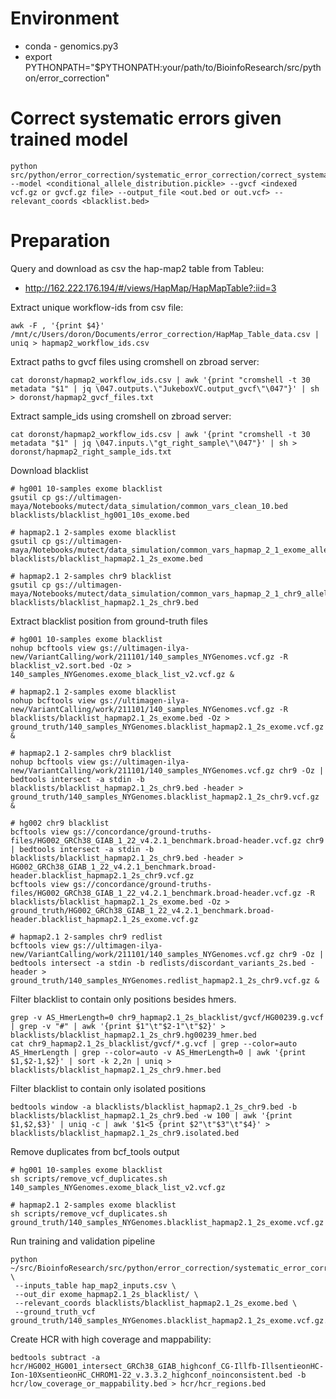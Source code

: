 # Environment
- conda - genomics.py3
- export PYTHONPATH="$PYTHONPATH:your/path/to/BioinfoResearch/src/python/error_correction"

# Correct systematic errors given trained model
```
python src/python/error_correction/systematic_error_correction/correct_systematic_errors.py --model <conditional_allele_distribution.pickle> --gvcf <indexed vcf.gz or gvcf.gz file> --output_file <out.bed or out.vcf> --relevant_coords <blacklist.bed>
```
# Preparation

Query and download as csv the hap-map2 table from Tableu:
- http://162.222.176.194/#/views/HapMap/HapMapTable?:iid=3

Extract unique workflow-ids from csv file:
```
awk -F , '{print $4}' /mnt/c/Users/doron/Documents/error_correction/HapMap_Table_data.csv | uniq > hapmap2_workflow_ids.csv
```

Extract paths to gvcf files using cromshell on zbroad server:
```
cat doronst/hapmap2_workflow_ids.csv | awk '{print "cromshell -t 30 metadata "$1" | jq \047.outputs.\"JukeboxVC.output_gvcf\"\047"}' | sh > doronst/hapmap2_gvcf_files.txt
```

Extract sample_ids using cromshell on zbroad server:
```
cat doronst/hapmap2_workflow_ids.csv | awk '{print "cromshell -t 30 metadata "$1" | jq \047.inputs.\"gt_right_sample\"\047"}' | sh > doronst/hapmap2_right_sample_ids.txt
```

Download blacklist
```
# hg001 10-samples exome blacklist
gsutil cp gs://ultimagen-maya/Notebooks/mutect/data_simulation/common_vars_clean_10.bed blacklists/blacklist_hg001_10s_exome.bed

# hapmap2.1 2-samples exome blacklist 
gsutil cp gs://ultimagen-maya/Notebooks/mutect/data_simulation/common_vars_hapmap_2_1_exome_allele_1_again.bed blacklists/blacklist_hapmap2.1_2s_exome.bed

# hapmap2.1 2-samples chr9 blacklist
gsutil cp gs://ultimagen-maya/Notebooks/mutect/data_simulation/common_vars_hapmap_2_1_chr9_allele_1_again.bed blacklists/blacklist_hapmap2.1_2s_chr9.bed
```

Extract blacklist position from ground-truth files
```
# hg001 10-samples exome blacklist
nohup bcftools view gs://ultimagen-ilya-new/VariantCalling/work/211101/140_samples_NYGenomes.vcf.gz -R blacklist_v2.sort.bed -Oz > 140_samples_NYGenomes.exome_black_list_v2.vcf.gz &

# hapmap2.1 2-samples exome blacklist
nohup bcftools view gs://ultimagen-ilya-new/VariantCalling/work/211101/140_samples_NYGenomes.vcf.gz -R blacklists/blacklist_hapmap2.1_2s_exome.bed -Oz > ground_truth/140_samples_NYGenomes.blacklist_hapmap2.1_2s_exome.vcf.gz &

# hapmap2.1 2-samples chr9 blacklist
nohup bcftools view gs://ultimagen-ilya-new/VariantCalling/work/211101/140_samples_NYGenomes.vcf.gz chr9 -Oz | bedtools intersect -a stdin -b blacklists/blacklist_hapmap2.1_2s_chr9.bed -header > ground_truth/140_samples_NYGenomes.blacklist_hapmap2.1_2s_chr9.vcf.gz &

# hg002 chr9 blacklist
bcftools view gs://concordance/ground-truths-files/HG002_GRCh38_GIAB_1_22_v4.2.1_benchmark.broad-header.vcf.gz chr9 | bedtools intersect -a stdin -b blacklists/blacklist_hapmap2.1_2s_chr9.bed -header > HG002_GRCh38_GIAB_1_22_v4.2.1_benchmark.broad-header.blacklist_hapmap2.1_2s_chr9.vcf.gz
bcftools view gs://concordance/ground-truths-files/HG002_GRCh38_GIAB_1_22_v4.2.1_benchmark.broad-header.vcf.gz -R blacklists/blacklist_hapmap2.1_2s_exome.bed -Oz > ground_truth/HG002_GRCh38_GIAB_1_22_v4.2.1_benchmark.broad-header.blacklist_hapmap2.1_2s_exome.vcf.gz

# hapmap2.1 2-samples chr9 redlist
bcftools view gs://ultimagen-ilya-new/VariantCalling/work/211101/140_samples_NYGenomes.vcf.gz chr9 -Oz | bedtools intersect -a stdin -b redlists/discordant_variants_2s.bed -header > ground_truth/140_samples_NYGenomes.redlist_hapmap2.1_2s_chr9.vcf.gz &   
```

Filter blacklist to contain only positions besides hmers.
```
grep -v AS_HmerLength=0 chr9_hapmap2.1_2s_blacklist/gvcf/HG00239.g.vcf | grep -v "#" | awk '{print $1"\t"$2-1"\t"$2}' > blacklists/blacklist_hapmap2.1_2s_chr9.hg00239_hmer.bed
cat chr9_hapmap2.1_2s_blacklist/gvcf/*.g.vcf | grep --color=auto AS_HmerLength | grep --color=auto -v AS_HmerLength=0 | awk '{print $1,$2-1,$2}' | sort -k 2,2n | uniq > blacklists/blacklist_hapmap2.1_2s_chr9.hmer.bed
```

Filter blacklist to contain only isolated positions
```
bedtools window -a blacklists/blacklist_hapmap2.1_2s_chr9.bed -b blacklists/blacklist_hapmap2.1_2s_chr9.bed -w 100 | awk '{print $1,$2,$3}' | uniq -c | awk '$1<5 {print $2"\t"$3"\t"$4}' > blacklists/blacklist_hapmap2.1_2s_chr9.isolated.bed
```

Remove duplicates from bcf_tools output
```
# hg001 10-samples exome blacklist
sh scripts/remove_vcf_duplicates.sh 140_samples_NYGenomes.exome_black_list_v2.vcf.gz

# hapmap2.1 2-samples exome blacklist
sh scripts/remove_vcf_duplicates.sh ground_truth/140_samples_NYGenomes.blacklist_hapmap2.1_2s_exome.vcf.gz
```

Run training and validation pipeline
```
python ~/src/BioinfoResearch/src/python/error_correction/systematic_error_correction/pipeline.py \
 --inputs_table hap_map2_inputs.csv \
 --out_dir exome_hapmap2.1_2s_blacklist/ \
 --relevant_coords blacklists/blacklist_hapmap2.1_2s_exome.bed \
 --ground_truth_vcf ground_truth/140_samples_NYGenomes.blacklist_hapmap2.1_2s_exome.vcf.gz.nodup.vcf.gz
```

Create HCR with high coverage and mappability:
```
bedtools subtract -a hcr/HG002_HG001_intersect_GRCh38_GIAB_highconf_CG-Illfb-IllsentieonHC-Ion-10XsentieonHC_CHROM1-22_v.3.3.2_highconf_noinconsistent.bed -b hcr/low_coverage_or_mappability.bed > hcr/hcr_regions.bed
```